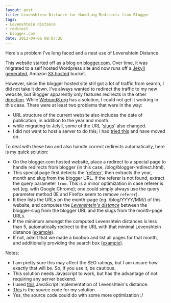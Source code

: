 ```yaml
---
layout: post
title: Levenshtein Distance for Handling Redirects from Blogger
tags: 
- Levenshtein distance
- redirect
- blogger.com
date: 2013-04-06 08:07:26
---
```


Here's a problem I've long faced and a neat use of Levenshtein Distance.

This website started off as a blog on [blogger.com](http://www.blogger.com). Over time, it was migrated to a self hosted Wordpress site and now runs off a [Jekyll generated](/blog/2011/08/22/migrating-to-jekyll/), Amazon [S3 hosted](/blog/colophon.html) bucket.

However, since the blogger hosted site still got a lot of traffic from search, I did not take it down. I've always wanted to redirect the traffic to my new website, but Blogger apparently only features redirects in the other [direction](https://support.google.com/blogger/bin/answer.py?hl=en&answer=2472689). While [Webupd8.org](http://www.webupd8.org/2009/06/how-to-redirect-your-blogger-blog-to.html) has a solution, I could not get it working in this case. There were at least two problems that were in the way:

- URL structure of the current website also includes the date of publication, in addition to the year and month.
- while migrating to Jelyll, some of the URL '[slugs](http://en.wikipedia.org/wiki/Clean_URL#Slug)' also changed.
- I did not want to host a server to do this; I had [tried this](/blog/2009/07/06/redirecting-blogger-traffic/) and have moved on.

To deal with these two and also handle correct redirects automatically, here is my quick solution:

- On the blogger.com hosted website, place a redirect to a special page to handle redirects from blogger (in this case, /blog/blogger-redirect.html).
      <meta expr:content='"0;url=http://saicharan.in/blog/blogger-redirect.html?from="+data:blog.url' http-equiv='refresh'/>
- This special page first detects the '[referer](http://en.wikipedia.org/wiki/HTTP_referer)', then extracts the year, month and slug from the blogger URL. If the referer is not found, extract the query parameter `from`. This is a minor optimization in case referer is set (eg. with Google Chrome); one could simply always use the query parameter method (IE and Firefox seem to remove `referer`).
- It then lists the URLs on the month-page (eg. /blog/YYYY/MM/) of this website, and computes the _[Levenshtein's distance](http://en.wikipedia.org/wiki/Levenshtein_distance)_ between the blogger-slug from the blogger URL and the slugs from the month-page URLs.
- If the minimum amongst the computed Levenshtein distances is less than 5, automatically redirect to the URL with that minimal Levenshtein distance ([example](http://blogger.saicharan.in/2009/03/viewvc-integration-with-google-prettify.html)).
- If not, admit that we made a booboo and list all pages for that month, and additionally providing the search box ([example](http://blogger.saicharan.in/2007/01/this-is-test-post-from-google-docs.html)).

Notes: 

- I am pretty sure this may affect the SEO ratings, but I am unsure how exactly that will be. So, if you use it, be cautious.
- This solution needs Javascript to work, but has the advantage of not requiring any server backend.
- I used [this](http://stackoverflow.com/a/11958496/162471) JavaScript implementation of Levenshtein's distance.
- [This](https://github.com/scharan/scharan.github.com/blob/master/blog/blogger-redirect.html) is the source code for my solution.
- Yes, the source code could do with some more optimization :/

